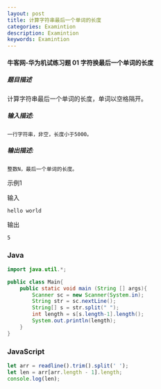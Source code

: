 ```yaml
---
layout: post
title: 计算字符串最后一个单词的长度
categories: Examintion
description: Examintion
keywords: Examintion
---
```


#### 牛客网-华为机试练习题 01 字符换最后一个单词的长度

##### 题目描述

计算字符串最后一个单词的长度，单词以空格隔开。 

##### 输入描述:

```
一行字符串，非空，长度小于5000。
```

##### 输出描述:

```
整数N，最后一个单词的长度。
```

示例1

输入

```
hello world
```

输出

```
5
```


### Java
```java
import java.util.*;

public class Main{
    public static void main (String [] args){
        Scanner sc = new Scanner(System.in);
        String str = sc.nextLine();
        String[] s = str.split(" ");
        int length = s[s.length-1].length();
        System.out.println(length);
    }
}
```

### JavaScript
```JavaScript
let arr = readline().trim().split(' ');
let len = arr[arr.length - 1].length;
console.log(len);

```